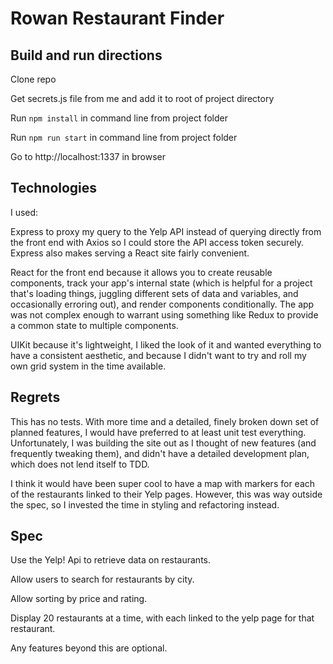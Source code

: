 # Rowan Restaurant Finder

## Build and run directions

Clone repo

Get secrets.js file from me and add it to root of project directory

Run ```npm install``` in command line from project folder

Run ```npm run start``` in command line from project folder

Go to http://localhost:1337 in browser

## Technologies

I used:

Express to proxy my query to the Yelp API instead of querying directly from the front end with Axios so I could store the API access token securely. Express also makes serving a React site fairly convenient.

React for the front end because it allows you to create reusable components, track your app's internal state (which is helpful for a project that's loading things, juggling different sets of data and variables, and occasionally erroring out), and render components conditionally. The app was not complex enough to warrant using something like Redux to provide a common state to multiple components.

UIKit because it's lightweight, I liked the look of it and wanted everything to have a consistent aesthetic, and because I didn't want to try and roll my own grid system in the time available.

## Regrets

This has no tests. With more time and a detailed, finely broken down set of planned features, I would have preferred to at least unit test everything. Unfortunately, I was building the site out as I thought of new features (and frequently tweaking them), and didn't have a detailed development plan, which does not lend itself to TDD.

I think it would have been super cool to have a map with markers for each of the restaurants linked to their Yelp pages. However, this was way outside the spec, so I invested the time in styling and refactoring instead.

## Spec

Use the Yelp! Api to retrieve data on restaurants.

Allow users to search for restaurants by city.

Allow sorting by price and rating.

Display 20 restaurants at a time, with each linked to the yelp page for that restaurant.

Any features beyond this are optional.